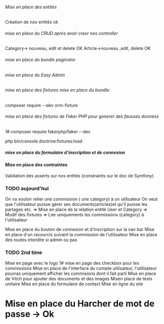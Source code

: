 ###### Mise en place des entités 
Création de nos entités
ok
###### mise en place du CRUD  après avoir creer nos controller
Category-> nouveau, edit et delete OK
Article->nouveau ,edit, delete  OK

###### mise en place du bundle paginator
###### mise en place du Easy Admin

###### mise en place des fixtures mise en place du bundle:
composer require --dev orm-fixture

###### mise en place des fixtures de Faker PHP pour generer des fausses données
1# composer require fakerphp/faker  --dev

php bin/console doctrine:fixtures:load

##### mise en place du formulaire d'inscription et de connexion

#### Mise en place des contraintes
 Validation des asserts sur nos entités (constraints sur le doc de Symfony)
 
### TODO aujourd'hui
 On va vouloir relier une commission ( une category) à un utilisateur On veut que l'utilisateur puisse gérer ses documents(articles)et qu'il puisse les partages etc.
 => Mise en place de la relation entité User et Category
 => Modif des fixtures
 => Lier uniquements les commissions (category) à l'utilisateur




Mise en place du bouton de connexion et d'inscription sur la nav bar
Mise en place d'un racourcis suivant la commission de l'utilisateur
Mise en place des routes interdite  si admin ou pas

### TODO 2nd time
Mise en page avec le logo
1# mise en page des checkbox pour les commissions
Mise en place de l'interface du compte utilisateur, l'utilisateur pourras uniquement afficher les commisions dont il fait parti
Mise en place de Vitch pour ajouter des documents et des images
Misen place de tests unitaire
Mise en place du formulaire de contact
Mise en ligne du site

# Mise en place du Harcher de mot de passe -> Ok


